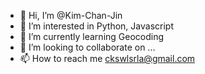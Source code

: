 - 👋 Hi, I’m @Kim-Chan-Jin
- 👀 I’m interested in Python, Javascript
- 🌱 I’m currently learning Geocoding
- 💞️ I’m looking to collaborate on ...
- 📫 How to reach me ckswlsrla@gmail.com

<!---
Kim-Chan-Jin/Kim-Chan-Jin is a ✨ special ✨ repository because its `README.md` (this file) appears on your GitHub profile.
You can click the Preview link to take a look at your changes.
--->
